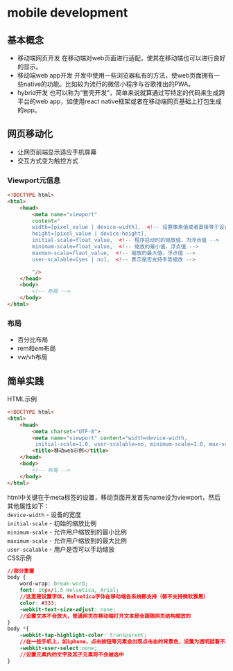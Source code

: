 # mobile development

## 基本概念
* 移动端网页开发
  在移动端对web页面进行适配，使其在移动端也可以进行良好的显示。
* 移动端web app开发
  开发中使用一些浏览器私有的方法，使web页面拥有一些native的功能。比如较为流行的微信小程序与谷歌推出的PWA。
* hybrid开发
  也可以称为“套壳开发”，简单来说就算通过写特定的代码来生成跨平台的web app，如使用react native框架或者在移动端网页基础上打包生成的app。

## 网页移动化
* 让网页前端显示适应手机屏幕
* 交互方式变为触控方式

### Viewport元信息
```html
<!DOCTYPE html>
<html>
    <head>
        <meta name="viewport"
        content="
        width=[pixel_value | device-width],  <!-- 设置像素值或者直接等于设备宽度值 -->
        height=[pixel_value | device-height],
        initial-scale=float_value,  <!-- 程序启动时的缩放值，为浮点值 -->
        minimum-scale=float_value,  <!-- 缩放的最小值，浮点值 -->
        maxmun-scale=flaot_value,  <!-- 缩放的最大值，浮点值 -->
        user-scalable=[yes | no],  <!-- 表示是否支持手势缩放 -->

        "/>
    </head>
    <body>
        <!-- 布局 -->
    </body>
</html>
```
### 布局
* 百分比布局
* rem和em布局
* vw/vh布局

## 简单实践
HTML示例
```html
<!DOCTYPE html>
<html>
    <head>
        <meta charset="UTF-8">
        <meta name="viewport" content="width=device-width,
         initial-scale=1.0, user-scalable=no, minimum-scale=1.0, max-scale=1.0">
        <title>移动web示例</title>
    </head>
    <body>
        <!-- 布局 -->
    </body>
</html>
```
html中关键在于meta标签的设置，移动页面开发首先name设为viewport，然后其他属性如下：  
`device-width` - 设备的宽度  
`initial-scale` - 初始的缩放比例    
`minimum-scale` - 允许用户缩放到的最小比例     
`maximum-scale` - 允许用户缩放到的最大比例    
`user-scalable` - 用户是否可以手动缩放   
CSS示例
```css
//部分重置
body {
    word-wrap: break-word;
    font: 16px/1.5 Helvetica, Arial;
    //这里是设置字体，Helvetica字体在移动端各系统都支持（都不支持微软雅黑）
    color: #333;
    -webkit-text-size-adjust: none; 
    //设置文本不会放大，普通网页在移动端打开文本是会跟随网页结构缩放的
}
body *{
    -webkit-tap-highlight-color: transparent;
    //在一些手机上，如iphone，点击按钮等元素会出现点击态的背景色，设置为透明就看不出来了
    -webkit-user-select:none;
    //设置元素内的文字及其子元素将不会被选中
}
```
  